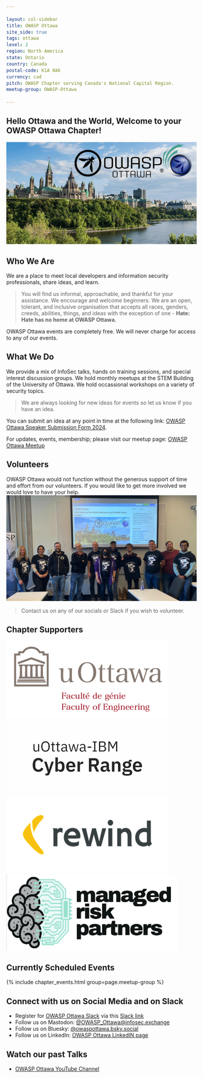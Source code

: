 ```yaml
---

layout: col-sidebar
title: OWASP Ottawa
site_side: true
tags: ottawa
level: 2
region: North America
state: Ontario
country: Canada
postal-code: K1A 0A6
currency: cad
pitch: OWASP Chapter serving Canada's National Capital Region.
meetup-group: OWASP-Ottawa

---
```


## Hello Ottawa and the World, Welcome to your OWASP Ottawa Chapter\!<br/> 

![OWASP Ottawa Image](assets/images/logos/OWASPOttawa-meetup-image.png?raw=true)

## Who We Are

We are a place to meet local developers and information security professionals, share ideas, and learn.<br/>

> You will find us informal, approachable, and thankful for your assistance. We encourage and welcome beginners. We are an open, tolerant, and inclusive organisation that accepts all races, genders, creeds, abilities, things, and ideas with the exception of one - **Hate: Hate has no home at OWASP Ottawa.**<br/>

OWASP Ottawa events are completely free. We will never charge for access to any of our events.

## What We Do

We provide a mix of InfoSec talks, hands on training sessions, and special interest discussion groups. We hold monthly meetups at the STEM Building of the University of Ottawa. We hold occassional workshops on a variety of security topics.

> We are always looking for new ideas for events so let us know if you have an idea.

You can submit an idea at any point in time at the following link:
[OWASP Ottawa Speaker Submission Form 2024](https://forms.gle/KKGk33Xr9rkUhaNr5).<br/>

For updates, events, membership; please visit our meetup page: [OWASP Ottawa Meetup](https://www.meetup.com/OWASP-Ottawa/)<br/>

## Volunteers

OWASP Ottawa would not function without the generous support of time and effort from our volunteers. If you would like to get more involved we would love to have your help.
![OWASP Ottawa CTF Volunteers 2024](assets/images/events/OWASPOttawaCTF2024Volunteers.png?raw=true)

> Contact us on any of our socials or Slack if you wish to volunteer.

## Chapter Supporters

![UofO Logo](assets/images/supporters/UofOEngineeringLogo.png) ![Cyber Range Logo](assets/images/supporters/uOttawa-IBM_Cyber_Range_logotype_sm_pos_CMYK.jpg) ![Rewind Logo](assets/images/supporters/rewindlogo.png) ![Managed Risk Logo](assets/images/supporters/managed-risk-whitebkgrnd.png)

## Currently Scheduled Events

{% include chapter_events.html group=page.meetup-group %}


## Connect with us on Social Media and on Slack

* Register for [OWASP Ottawa Slack](https://owaspottawa.slack.com/) via this [Slack link](https://join.slack.com/t/owaspottawa/shared_invite/zt-1to3abst2-uDTXE_jEp_ywp0H7fP2Lbw)
* Follow us on Mastodon: [@OWASP_Ottawa@infosec.exchange](https://infosec.exchange/@OWASP_Ottawa)
* Follow us on Bluesky: [@owaspottawa.bsky.social](https://bsky.app/profile/owaspottawa.bsky.social)
* Follow us on LinkedIn: [OWASP Ottawa LinkedIN page](https://www.linkedin.com/company/owasp-ottawa)

## Watch our past Talks

* [OWASP Ottawa YouTube Channel](https://www.youtube.com/@OWASP_Ottawa)
